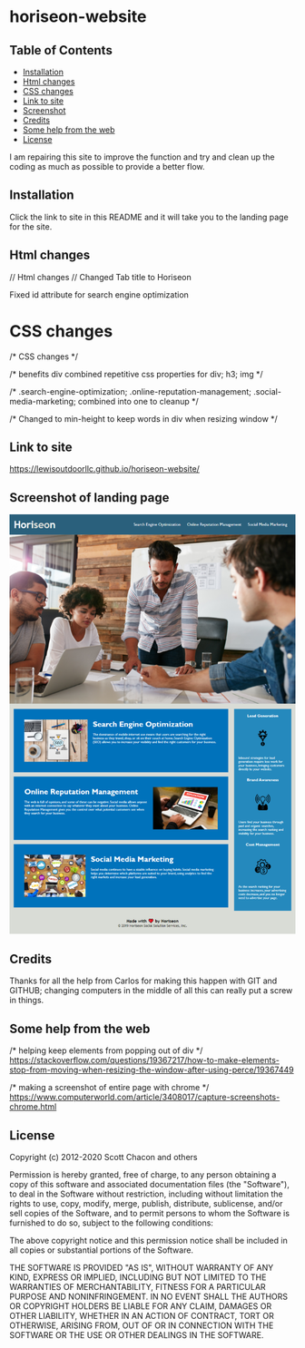 # horiseon-website

## Table of Contents 

* [Installation](#installation)
* [Html changes](#html-changes)
* [CSS changes](#css-changes)
* [Link to site](#link-to-site)
* [Screenshot](#screenshot-of-landing-page)
* [Credits](#credits)
* [Some help from the web](#some-help-from-the-web)
* [License](#license)


I am repairing this site to improve the function and try and clean up the coding as much as possible to provide a better flow.

## Installation

Click the link to site in this README and it will take you to the landing page for the site. 

## Html changes

// Html changes //
Changed Tab title to Horiseon

Fixed id attribute for search engine optimization

# CSS changes
/* CSS changes */ 

/* benefits div combined repetitive css properties for div; h3; img */

/* .search-engine-optimization; .online-reputation-management; .social-media-marketing; combined into one to cleanup */ 

/* Changed to min-height to keep words in div when resizing window */

## Link to site

https://lewisoutdoorllc.github.io/horiseon-website/

## Screenshot of landing page

![alt text](assets/images/screenshot-horiseon-website.png)

## Credits

Thanks for all the help from Carlos for making this happen with GIT and GITHUB; changing computers in the middle of all this can really put a screw in things. 

## Some help from the web

/* helping keep elements from popping out of div */
https://stackoverflow.com/questions/19367217/how-to-make-elements-stop-from-moving-when-resizing-the-window-after-using-perce/19367449

/* making a screenshot of entire page with chrome */
https://www.computerworld.com/article/3408017/capture-screenshots-chrome.html
## License

Copyright (c) 2012-2020 Scott Chacon and others

Permission is hereby granted, free of charge, to any person obtaining
a copy of this software and associated documentation files (the
"Software"), to deal in the Software without restriction, including
without limitation the rights to use, copy, modify, merge, publish,
distribute, sublicense, and/or sell copies of the Software, and to
permit persons to whom the Software is furnished to do so, subject to
the following conditions:

The above copyright notice and this permission notice shall be
included in all copies or substantial portions of the Software.

THE SOFTWARE IS PROVIDED "AS IS", WITHOUT WARRANTY OF ANY KIND,
EXPRESS OR IMPLIED, INCLUDING BUT NOT LIMITED TO THE WARRANTIES OF
MERCHANTABILITY, FITNESS FOR A PARTICULAR PURPOSE AND
NONINFRINGEMENT. IN NO EVENT SHALL THE AUTHORS OR COPYRIGHT HOLDERS BE
LIABLE FOR ANY CLAIM, DAMAGES OR OTHER LIABILITY, WHETHER IN AN ACTION
OF CONTRACT, TORT OR OTHERWISE, ARISING FROM, OUT OF OR IN CONNECTION
WITH THE SOFTWARE OR THE USE OR OTHER DEALINGS IN THE SOFTWARE.